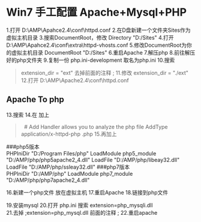 # Win7 手工配置 Apache+Mysql+PHP

1.打开
		D:\AMP\Apahce2.4\conf\httpd.conf
2.在D盘新建一个文件夹Sites作为虚拟主机目录
3.搜索DocumentRoot，修改	
		Directory "D:/Sites"
4.打开
		D:\AMP\Apahce2.4\conf\extra\httpd-vhosts.conf
5.修改DocumentRoot为你的虚拟主机目录
		DocumentRoot "D:/Sites"
6.重启Apache
7.解压php
8.前往解压好的php文件夹
9.复制一份  php.ini-development  取名为php.ini
10.搜索  
> extension_dir = "ext" 
去掉前面的注释 ; 
11.修改 
> extension_dir = "./ext"
12.打开
> D:\AMP\Apache2.4\conf\httpd.conf

## Apache To php

13.搜索  <IfModule mime_module>
14.在  <IfModule mime_module>加上
>    # Add Handler allows you to analyze the php file
>    AddType application/x-httpd-php .php
15.再加上

###php5版本		
		PHPIniDir "D:/Program Files/php"
		LoadModule php5_module "D:/AMP/php/php5apache2_4.dll"
		LoadFile "D:/AMP/php/libeay32.dll"
		LoadFile "D:/AMP/php/ssleay32.dll"
###php7版本	
		PHPIniDir "D:/AMP/php"
		LoadModule php7_module "D:/AMP/php/php7apache2_4.dll"

16.新建一个php文件 放在虚拟主机
17.重启Apache
18.链接到php文件

19.安装mysql
20.打开 php.ini 搜索 extension=php_mysqli.dll  
21.去掉 ;extension=php_mysql.dll  前面的注释  ;
22.重启apache

